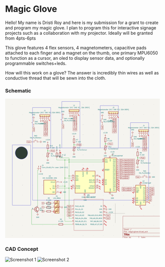 # Magic Glove

Hello! My name is Dristi Roy and here is my submission for a grant to create and program my magic glove. I plan to program this for interactive signage projects such as a collaboration with my projector. Ideally will be granted from 4pts-6pts

This glove features 4 flex sensors, 4 magnetometers, capacitive pads attached to each finger and a magnet on the thumb, one primary MPU6050 to function as a cursor, an oled to display sensor data, and optionally programmable switches+leds.

How will this work on a glove? The answer is incredibly thin wires as well as conductive thread that will be sewn into the cloth.

### Schematic
![Screenshot 3](assets/scheme.png)

### CAD Concept
![Screenshot 1](assets/Screenshot%202025-07-31%20at%208.48.58%E2%80%AFPM.png)
![Screenshot 2](assets/Screenshot%202025-07-31%20at%208.54.27%E2%80%AFPM.png)
